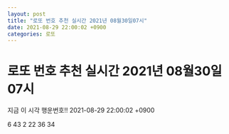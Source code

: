 ```yaml
---
layout: post
title: "로또 번호 추천 실시간 2021년 08월30일07시"
date: 2021-08-29 22:00:02 +0900
categories: 로또
---
```


# 로또 번호 추천 실시간 2021년 08월30일07시

지금 이 시각 행운번호!! 2021-08-29 22:00:02 +0900

 6  43  2  22  36  34 

